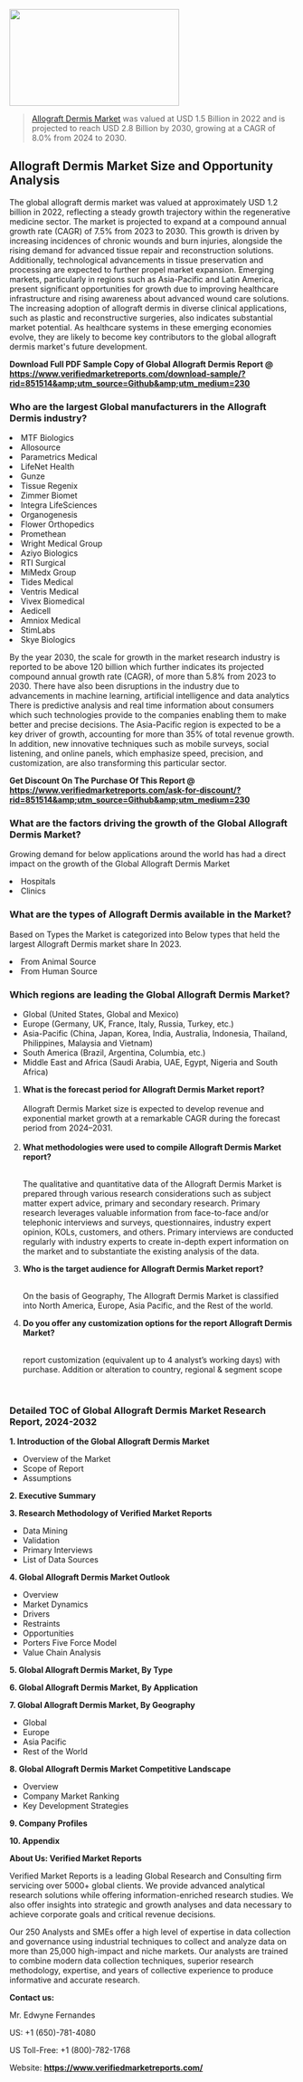 <img src="https://ffe5etoiles.com/wp-content/uploads/2024/12/MST1-300x171.png" alt="" width="300" height="171" class="alignnone size-medium wp-image-20088" /><blockquote><p><p><a href="https://www.verifiedmarketreports.com/download-sample/?rid=851514&utm_source=Github&utm_medium=230" target="_blank">Allograft Dermis Market</a> was valued at USD 1.5 Billion in 2022 and is projected to reach USD 2.8 Billion by 2030, growing at a CAGR of 8.0% from 2024 to 2030.</p></blockquote><p><h2>Allograft Dermis Market Size and Opportunity Analysis</h2>The global allograft dermis market was valued at approximately USD 1.2 billion in 2022, reflecting a steady growth trajectory within the regenerative medicine sector. The market is projected to expand at a compound annual growth rate (CAGR) of 7.5% from 2023 to 2030. This growth is driven by increasing incidences of chronic wounds and burn injuries, alongside the rising demand for advanced tissue repair and reconstruction solutions. Additionally, technological advancements in tissue preservation and processing are expected to further propel market expansion. Emerging markets, particularly in regions such as Asia-Pacific and Latin America, present significant opportunities for growth due to improving healthcare infrastructure and rising awareness about advanced wound care solutions. The increasing adoption of allograft dermis in diverse clinical applications, such as plastic and reconstructive surgeries, also indicates substantial market potential. As healthcare systems in these emerging economies evolve, they are likely to become key contributors to the global allograft dermis market's future development.</p><p class=""><strong>Download Full PDF Sample Copy of Global Allograft Dermis Report @ <a href="https://www.verifiedmarketreports.com/download-sample/?rid=851514&amp;utm_source=Github&amp;utm_medium=230" target="_blank">https://www.verifiedmarketreports.com/download-sample/?rid=851514&amp;utm_source=Github&amp;utm_medium=230</a></strong></p><h3 id="" class="">Who are the largest Global manufacturers in the Allograft Dermis industry?</h3><p><li>MTF Biologics</li><li> Allosource</li><li> Parametrics Medical</li><li> LifeNet Health</li><li> Gunze</li><li> Tissue Regenix</li><li> Zimmer Biomet</li><li> Integra LifeSciences</li><li> Organogenesis</li><li> Flower Orthopedics</li><li> Promethean</li><li> Wright Medical Group</li><li> Aziyo Biologics</li><li> RTI Surgical</li><li> MiMedx Group</li><li> Tides Medical</li><li> Ventris Medical</li><li> Vivex Biomedical</li><li> Aedicell</li><li> Amniox Medical</li><li> StimLabs</li><li> Skye Biologics</li></p><div class=""><div class="" dir="" data-message-author-role="" data-message-id="" data-message-model-slug=""><div class=""><div class=""><div class=""><div class="" dir="" data-message-author-role="" data-message-id="" data-message-model-slug=""><div class=""><div class=""><p>By the year 2030, the scale for growth in the market research industry is reported to be above 120 billion which further indicates its projected compound annual growth rate (CAGR), of more than 5.8% from 2023 to 2030. There have also been disruptions in the industry due to advancements in machine learning, artificial intelligence and data analytics There is predictive analysis and real time information about consumers which such technologies provide to the companies enabling them to make better and precise decisions. The Asia-Pacific region is expected to be a key driver of growth, accounting for more than 35% of total revenue growth. In addition, new innovative techniques such as mobile surveys, social listening, and online panels, which emphasize speed, precision, and customization, are also transforming this particular sector.</p><p><strong>Get Discount On The Purchase Of This Report @&nbsp; <a href="https://www.verifiedmarketreports.com/ask-for-discount/?rid=851514&amp;utm_source=Github&amp;utm_medium=230" target="_blank">https://www.verifiedmarketreports.com/ask-for-discount/?rid=851514&amp;utm_source=Github&amp;utm_medium=230</a></strong></p></div></div></div></div></div></div></div></div><h3 id="" class="">What are the factors driving the growth of the Global Allograft Dermis Market?</h3><p id="" class="">Growing demand for below applications around the world has had a direct impact on the growth of the Global Allograft Dermis Market</p><p id="" class=""><li>Hospitals</li><li> Clinics</li></p><h3 id="" class="">What are the types of Allograft Dermis available in the Market?</h3><p id="" class="">Based on Types the Market is categorized into Below types that held the largest Allograft Dermis market share In 2023.</p><p id="" class=""><li>From Animal Source</li><li> From Human Source</li></p><h3 id="" class="">Which regions are leading the Global Allograft Dermis Market?</h3><ul><li>Global (United States, Global and Mexico)</li><li>Europe (Germany, UK, France, Italy, Russia, Turkey, etc.)</li><li>Asia-Pacific (China, Japan, Korea, India, Australia, Indonesia, Thailand, Philippines, Malaysia and Vietnam)</li><li>South America (Brazil, Argentina, Columbia, etc.)</li><li>Middle East and Africa (Saudi Arabia, UAE, Egypt, Nigeria and South Africa)</li></ul><p><ol><li><strong>What is the forecast period for Allograft Dermis Market report?<br /></strong><br /><span data-sheets-root="1" data-sheets-value="{&quot;1&quot;:2,&quot;2&quot;:&quot;XXXX size is expected to develop revenue and exponential market growth at a remarkable CAGR during the forecast period from 2024&ndash;2030.&quot;}" data-sheets-userformat="{&quot;2&quot;:12674,&quot;4&quot;:{&quot;1&quot;:2,&quot;2&quot;:16776960},&quot;10&quot;:2,&quot;11&quot;:0,&quot;15&quot;:&quot;Arial&quot;,&quot;16&quot;:12}">Allograft Dermis Market size is expected to develop revenue and exponential market growth at a remarkable CAGR during the forecast period from 2024&ndash;2031.</span><br /><br /></li><li><strong>What methodologies were used to compile Allograft Dermis Market report?<br /><br /></strong><p>The qualitative and quantitative data of the&nbsp;Allograft Dermis Market is prepared through various research considerations such as subject matter expert advice, primary and secondary research. Primary research leverages valuable information from face-to-face and/or telephonic interviews and surveys, questionnaires, industry expert opinion, KOLs, customers, and others. Primary interviews are conducted regularly with industry experts to create in-depth expert information on the market and to substantiate the existing analysis of the data.&nbsp;</p></li><li><strong>Who is the target audience for Allograft Dermis Market report?<br /><br /></strong><p>On the basis of Geography, The&nbsp;Allograft Dermis Market is classified into North America, Europe, Asia Pacific, and the Rest of the world.</p></li><li><strong>Do you offer any customization options for the report Allograft Dermis Market?<br /><br /></strong><p>report customization (equivalent up to 4 analyst&rsquo;s working days) with purchase. Addition or alteration to country, regional &amp; segment scope</p><p>&nbsp;</p></li></ol></p><h3 id="" class="">Detailed TOC of Global Allograft Dermis Market Research Report, 2024-2032</h3><p id="" class=""><strong>1. Introduction of the Global Allograft Dermis Market</strong></p><ul><li>Overview of the Market</li><li>Scope of Report</li><li>Assumptions</li></ul><p id="" class=""><strong>2. Executive Summary</strong></p><p id="" class=""><strong>3. Research Methodology of&nbsp;Verified Market Reports</strong></p><ul><li>Data Mining</li><li>Validation</li><li>Primary Interviews</li><li>List of Data Sources</li></ul><p id="" class=""><strong>4. Global Allograft Dermis Market Outlook</strong></p><ul><li>Overview</li><li>Market Dynamics</li><li>Drivers</li><li>Restraints</li><li>Opportunities</li><li>Porters Five Force Model</li><li>Value Chain Analysis</li></ul><p id="" class=""><strong>5. Global Allograft Dermis Market, By&nbsp;Type</strong></p><p id="" class=""><strong>6. Global Allograft Dermis Market, By Application</strong></p><p id="" class=""><strong>7. Global Allograft Dermis Market, By Geography</strong></p><ul><li>Global</li><li>Europe</li><li>Asia Pacific</li><li>Rest of the World</li></ul><p id="" class=""><strong>8. Global Allograft Dermis Market Competitive Landscape</strong></p><ul><li>Overview</li><li>Company Market Ranking</li><li>Key Development Strategies</li></ul><p id="" class=""><strong>9. Company Profiles</strong></p><p id="" class=""><strong>10. Appendix</strong></p><p id="" class=""><strong>About Us: Verified Market Reports</strong></p><p id="" class="">Verified Market Reports is a leading Global Research and Consulting firm servicing over 5000+ global clients. We provide advanced analytical research solutions while offering information-enriched research studies. We also offer insights into strategic and growth analyses and data necessary to achieve corporate goals and critical revenue decisions.</p><p id="" class="">Our 250 Analysts and SMEs offer a high level of expertise in data collection and governance using industrial techniques to collect and analyze data on more than 25,000 high-impact and niche markets. Our analysts are trained to combine modern data collection techniques, superior research methodology, expertise, and years of collective experience to produce informative and accurate research.</p><p id="" class=""><strong>Contact us:</strong></p><p id="" class="">Mr. Edwyne Fernandes</p><p id="" class="">US: +1 (650)-781-4080</p><p id="" class="">US Toll-Free: +1 (800)-782-1768</p><p id="" class="">Website: <a target="" data-test-app-aware-link=""><strong>https://www.verifiedmarketreports.com/</strong></a></p>
